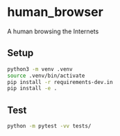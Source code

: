 # human_browser
A human browsing the Internets

## Setup

```bash
python3 -m venv .venv
source .venv/bin/activate
pip install -r requirements-dev.in
pip install -e .
```

## Test

```bash
python -m pytest -vv tests/
```